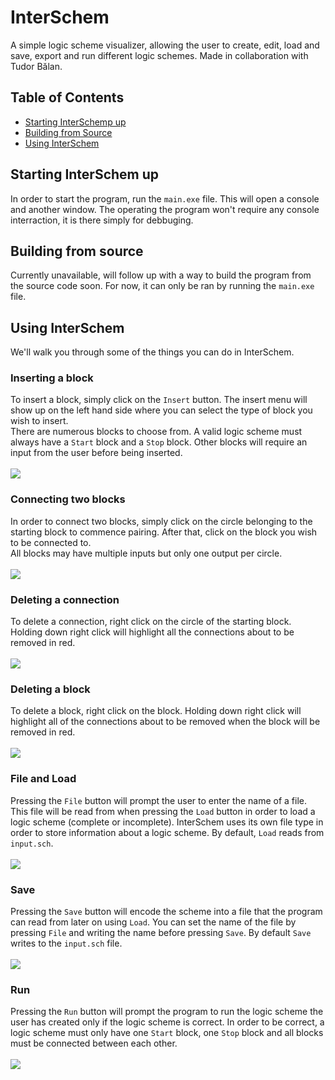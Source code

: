 # InterSchem
A simple logic scheme visualizer, allowing the user to create, edit, load and save, export and run different logic schemes.
Made in collaboration with Tudor Bălan.

## Table of Contents
* [Starting InterSchemp up](#starting-interschem-up)
* [Building from Source](#building-from-source)
* [Using InterSchem](#using-interschem)

## Starting InterSchem up
In order to start the program, run the `main.exe` file. This will open a console and another window. The operating the program won't require any console interraction, it is there simply for debbuging.
## Building from source
Currently unavailable, will follow up with a way to build the program from the source code soon. For now, it can only be ran by running the `main.exe` file.
## Using InterSchem
We'll walk you through some of the things you can do in InterSchem.
### Inserting a block <br>
To insert a block, simply click on the `Insert` button. The insert menu will show up on the left hand side where you can select the type of block you wish to insert.
<br>
There are numerous blocks to choose from. A valid logic scheme must always have a `Start` block and a `Stop` block. Other blocks will require an input from the user before being inserted.
<br><br><img src="https://media.giphy.com/media/M5UzxrVjOYOZWUaUfF/giphy.gif"></img>
### Connecting two blocks <br>
In order to connect two blocks, simply click on the circle belonging to the starting block to commence pairing. After that, click on the block you wish to be connected to.
<br>
All blocks may have multiple inputs but only one output per circle.
<br><br><img src="https://media.giphy.com/media/YHS9RdTl12pygJ66rV/giphy.gif"></img>
### Deleting a connection <br>
To delete a connection, right click on the circle of the starting block. Holding down right click will highlight all the connections about to be removed in red.
<br><br><img src="https://media.giphy.com/media/mdvV3L4cUZ3qxa96Ri/giphy.gif"></img>
### Deleting a block <br>
To delete a block, right click on the block. Holding down right click will highlight all of the connections about to be removed when the block will be removed in red.
<br><br><img src="https://media.giphy.com/media/rDWvzHzvK8Zjm46Azk/giphy.gif"></img>
### File and Load <br>
Pressing the `File` button will prompt the user to enter the name of a file. This file will be read from when pressing the `Load` button in order to load a logic scheme (complete or incomplete). InterSchem uses its own file type in order to store information about a logic scheme. By default, `Load` reads from `input.sch`.
<br><br><img src="https://media.giphy.com/media/rP7ag7GzkKoM3JBF4Q/giphy.gif"></img>
### Save <br>
Pressing the `Save` button will encode the scheme into a file that the program can read from later on using `Load`. You can set the name of the file by pressing `File` and writing the name before pressing `Save`. By default `Save` writes to the `input.sch` file.
<br><br><img src="https://media.giphy.com/media/6ac9zOwYYuTqHxwhza/giphy.gif"></img>
### Run <br>
Pressing the `Run` button will prompt the program to run the logic scheme the user has created only if the logic scheme is correct. In order to be correct, a logic scheme must only have one `Start` block, one `Stop` block and all blocks must be connected between each other.
<br><br><img src="https://media.giphy.com/media/4h8gDyTm50mr2unt9M/giphy.gif"></img>

